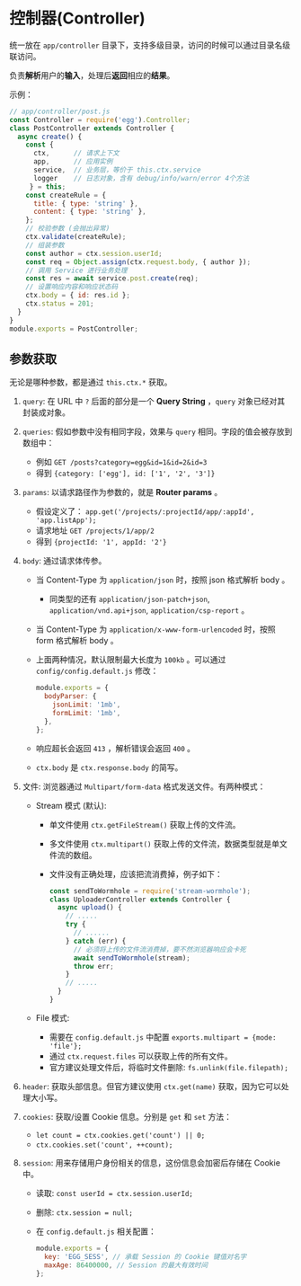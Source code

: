 
# 控制器(Controller)

统一放在 `app/controller` 目录下，支持多级目录，访问的时候可以通过目录名级联访问。

负责**解析**用户的**输入**，处理后**返回**相应的**结果**。

示例：

``` js
// app/controller/post.js
const Controller = require('egg').Controller;
class PostController extends Controller {
  async create() {
    const {
      ctx,      // 请求上下文
      app,      // 应用实例
      service,  // 业务层，等价于 this.ctx.service
      logger    // 日志对象，含有 debug/info/warn/error 4个方法
     } = this;
    const createRule = {
      title: { type: 'string' },
      content: { type: 'string' },
    };
    // 校验参数 (会抛出异常)
    ctx.validate(createRule);
    // 组装参数
    const author = ctx.session.userId;
    const req = Object.assign(ctx.request.body, { author });
    // 调用 Service 进行业务处理
    const res = await service.post.create(req);
    // 设置响应内容和响应状态码
    ctx.body = { id: res.id };
    ctx.status = 201;
  }
}
module.exports = PostController;
```

## 参数获取

无论是哪种参数，都是通过 `this.ctx.*` 获取。

1. `query`: 在 URL 中 `?` 后面的部分是一个 **Query String** ，`query` 对象已经对其封装成对象。

2. `queries`: 假如参数中没有相同字段，效果与 `query` 相同。字段的值会被存放到数组中：
    - 例如 `GET /posts?category=egg&id=1&id=2&id=3`
    - 得到 `{category: ['egg'], id: ['1', '2', '3']}`

3. `params`: 以请求路径作为参数的，就是 **Router params** 。
    - 假设定义了： `app.get('/projects/:projectId/app/:appId', 'app.listApp');`
    - 请求地址 `GET /projects/1/app/2`
    - 得到 `{projectId: '1', appId: '2'}`

4. `body`: 通过请求体传参。
    - 当 Content-Type 为 `application/json` 时，按照 json 格式解析 body 。
      - 同类型的还有 `application/json-patch+json`, `application/vnd.api+json`, `application/csp-report` 。
    - 当 Content-Type 为 `application/x-www-form-urlencoded` 时，按照 form 格式解析 body 。
    - 上面两种情况，默认限制最大长度为 `100kb` 。可以通过 `config/config.default.js` 修改：

      ``` js
      module.exports = {
        bodyParser: {
          jsonLimit: '1mb',
          formLimit: '1mb',
        },
      };
      ```

    - 响应超长会返回 `413` ，解析错误会返回 `400` 。
    - `ctx.body` 是 `ctx.response.body` 的简写。

5. 文件: 浏览器通过 `Multipart/form-data` 格式发送文件。有两种模式：
    - Stream 模式 (默认):
      - 单文件使用 `ctx.getFileStream()` 获取上传的文件流。
      - 多文件使用 `ctx.multipart()` 获取上传的文件流，数据类型就是单文件流的数组。
      - 文件没有正确处理，应该把流消费掉，例子如下：

        ``` js
        const sendToWormhole = require('stream-wormhole');
        class UploaderController extends Controller {
          async upload() {
            // .....
            try {
              // ......
            } catch (err) {
              // 必须将上传的文件流消费掉，要不然浏览器响应会卡死
              await sendToWormhole(stream);
              throw err;
            }
            // .....
          }
        }
        ```

    - File 模式:
      - 需要在 `config.default.js` 中配置 `exports.multipart = {mode: 'file'};`
      - 通过 `ctx.request.files` 可以获取上传的所有文件。
      - 官方建议处理文件后，将临时文件删除: `fs.unlink(file.filepath);`

6. `header`: 获取头部信息。但官方建议使用 `ctx.get(name)` 获取，因为它可以处理大小写。

7. `cookies`: 获取/设置 Cookie 信息。分别是 `get` 和 `set` 方法：
    - `let count = ctx.cookies.get('count') || 0;`
    - `ctx.cookies.set('count', ++count);`

8. `session`: 用来存储用户身份相关的信息，这份信息会加密后存储在 Cookie 中。
    - 读取: `const userId = ctx.session.userId;`
    - 删除: `ctx.session = null;`
    - 在 `config.default.js` 相关配置：

      ``` js
      module.exports = {
        key: 'EGG_SESS', // 承载 Session 的 Cookie 键值对名字
        maxAge: 86400000, // Session 的最大有效时间
      };
      ```
